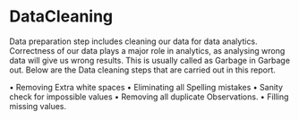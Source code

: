 # DataCleaning

Data preparation step includes cleaning our data for data analytics. Correctness of our data plays a major role in analytics, as analysing wrong data will give us wrong results. This is usually called as Garbage in Garbage out.
Below are the Data cleaning steps that are carried out in this report.

• Removing Extra white spaces
• Eliminating all Spelling mistakes
• Sanity check for impossible values
• Removing all duplicate Observations.
• Filling missing values.